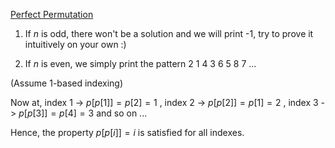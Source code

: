 [Perfect Permutation](https://codeforces.com/problemset/problem/233/A)

1. If $n$ is odd, there won't be a solution and we will print -1, try to prove it intuitively on your own :)

2. If $n$ is even, we simply print the pattern 2 1 4 3 6 5 8 7 ...

(Assume 1-based indexing)

Now at,
index 1 -> $p[p[1]] = p[2] = 1$ ,
index 2 -> $p[p[2]] = p[1] = 2$ , 
index 3 -> $p[p[3]] = p[4] = 3$ and so on ...

Hence, the property $p[p[i]] = i$ is satisfied for all indexes.

